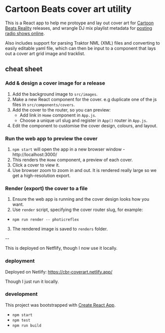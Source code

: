 # Cartoon Beats cover art utility

This is a React app to help me protoype and lay out cover art for [Cartoon Beats Reality](https://cartoonbeats.com/releases/) releases, and wrangle DJ mix playlist metadata for [posting radio shows online](https://cartoonbeats.com/beats-reality-radio/).

Also includes support for parsing Traktor NML (XML) files and converting to easily editable yaml file, which can then be input to a component that lays out a cover art grid image and tracklist.

## cheat sheet
### Add & design a cover image for a release
1. Add the background image to `src/images`.
2. Make a new React component for the cover. e.g duplicate one of the js files in `src/components/covers`.
3. Add the cover to the router, so you can preview:
   - Add link in `Home` component in `App.js`.
   - Choose a unique url slug and register in `App()` router in `App.js`.
4. Edit the component to customise the cover design, colours, and layout.

### Run the web app to preview the cover
1. `npm start` will open the app in a new browser window - http://localhost:3000/
2. This renders the `Home` component, a preview of each cover.
3. Click a cover to view it.
4. Use browser zoom to zoom in and out. It is rendered really large so we get a high-resolution export.

### Render (export) the cover to a file
1. Ensure the web app is running and the cover design looks how you want.
2. Use `render` script, specifying the cover router slug, for example:
  - `npm run render -- photicreflex`
3. The rendered image is saved to `renders` folder.

--

This is deployed on Netflify, though I now use it locally.

### deployment

Deployed on Netlify: https://cbr-coverart.netlify.app/

Though I just run it locally.

### development

This project was bootstrapped with [Create React App](https://github.com/facebook/create-react-app).

-  `npm start`
-  `npm test`
-  `npm run build`
